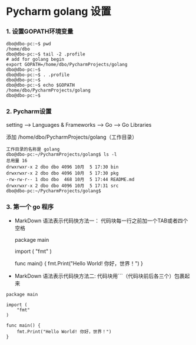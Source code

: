 Pycharm golang 设置
==

### 1. 设置GOPATH环境变量
```
dbo@dbo-pc:~$ pwd
/home/dbo
dbo@dbo-pc:~$ tail -2 .profile 
# add for golang begin
export GOPATH=/home/dbo/PycharmProjects/golang
dbo@dbo-pc:~$ 
dbo@dbo-pc:~$ . .profile 
dbo@dbo-pc:~$ 
dbo@dbo-pc:~$ echo $GOPATH
/home/dbo/PycharmProjects/golang
dbo@dbo-pc:~$
```
### 2. Pycharm设置
setting --> Languages & Frameworks --> Go --> Go Libraries

添加 /home/dbo/PycharmProjects/golang（工作目录）
```
工作目录的名称是 golang
dbo@dbo-pc:~/PycharmProjects/golang$ ls -l
总用量 16
drwxrwxr-x 2 dbo dbo 4096 10月  5 17:30 bin
drwxrwxr-x 2 dbo dbo 4096 10月  5 17:30 pkg
-rw-rw-r-- 1 dbo dbo  468 10月  5 17:44 README.md
drwxrwxr-x 2 dbo dbo 4096 10月  5 17:31 src
dbo@dbo-pc:~/PycharmProjects/golang$
```
### 3. 第一个 go 程序
- MarkDown 语法表示代码快方法一：
  代码块每一行之前加一个TAB或者四个空格

    package main
    
    import (
        "fmt"
    )
    
    func main() {
        fmt.Print("Hello World! 你好，世界！")
    }

- MarkDown 语法表示代码快方法二:
  代码块用```（代码块前后各三个）包裹起来
```
package main

import (
    "fmt"
)

func main() {
    fmt.Print("Hello World! 你好，世界！")
}
```
